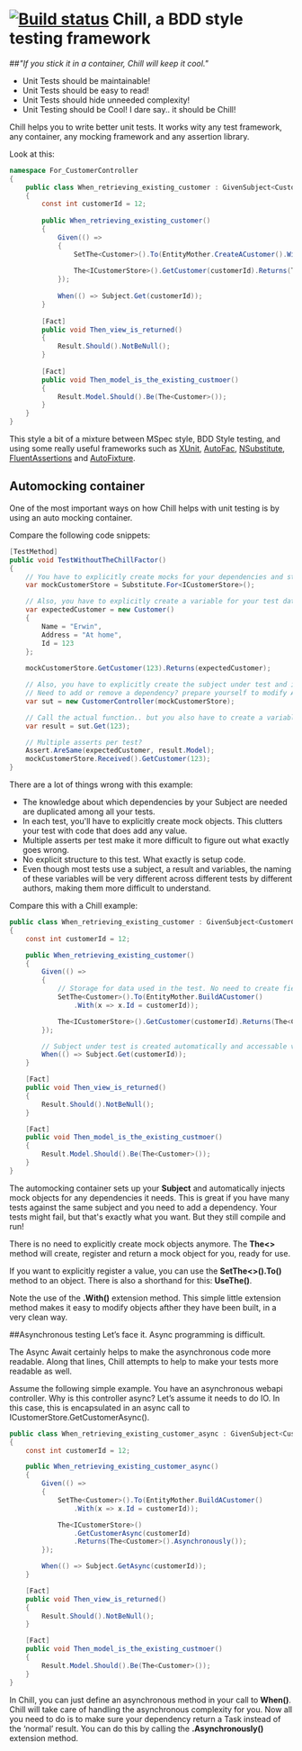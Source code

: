 [![Build status](https://ci.appveyor.com/api/projects/status/fqb1vhtn7m38a5m2/branch/master?svg=true)](https://ci.appveyor.com/project/Erwinvandervalk/chill-7vfry/branch/master)
Chill, a BDD style testing framework
=====
##*"If you stick it in a container, Chill will keep it cool."*


* Unit Tests should be maintainable! 
* Unit Tests should be easy to read!
* Unit Tests should hide unneeded complexity!
* Unit Testing should be Cool! I dare say.. it should be Chill!

Chill helps you to write better unit tests. It works wity any test framework, any container, any mocking framework and any assertion library. 

Look at this:


```csharp
namespace For_CustomerController
{
    public class When_retrieving_existing_customer : GivenSubject<CustomerController, View> 
    {
        const int customerId = 12;
        
        public When_retrieving_existing_customer()
        {
            Given(() =>
            {
                SetThe<Customer>().To(EntityMother.CreateACustomer().With(x => x.Id = customerId));
            
                The<ICustomerStore>().GetCustomer(customerId).Returns(The<Customer>());
            });
            
            When(() => Subject.Get(customerId));
        }
        
        [Fact]
        public void Then_view_is_returned()
        {
            Result.Should().NotBeNull();
        }
        
        [Fact]
        public void Then_model_is_the_existing_custmoer()
        {
            Result.Model.Should().Be(The<Customer>());
        }
    }
}
```

This style  a bit of a mixture between MSpec style, BDD Style testing, and using some really useful frameworks such as [XUnit](https://github.com/xunit/xunit), [AutoFac](http://autofac.org/), [NSubstitute](http://nsubstitute.github.io/), [FluentAssertions](http://www.fluentassertions.com/) and [AutoFixture](https://github.com/AutoFixture/AutoFixture). 


## Automocking container

One of the most important ways on how Chill helps with unit testing is by using an auto mocking container. 

Compare the following code snippets:

```csharp
[TestMethod]
public void TestWithoutTheChillFactor()
{
    // You have to explicitly create mocks for your dependencies and store them in variables.
    var mockCustomerStore = Substitute.For<ICustomerStore>();

    // Also, you have to explicitly create a variable for your test data. 
    var expectedCustomer = new Customer()
    {
        Name = "Erwin",
        Address = "At home",
        Id = 123
    };
    
    mockCustomerStore.GetCustomer(123).Returns(expectedCustomer);

    // Also, you have to explicitly create the subject under test and insert the mocked dependencies. 
    // Need to add or remove a dependency? prepare yourself to modify ALL your test. 
    var sut = new CustomerController(mockCustomerStore);

    // Call the actual function.. but you also have to create a variable to store your tests. 
    var result = sut.Get(123);

    // Multiple asserts per test? 
    Assert.AreSame(expectedCustomer, result.Model);
    mockCustomerStore.Received().GetCustomer(123);
}
```

There are a lot of things wrong with this example:
* The knowledge about which dependencies by your Subject are needed are duplicated among all your tests. 
* In each test, you'll have to explicitly create mock objects. This clutters your test with code that does add any value. 
* Multiple asserts per test make it more difficult to figure out what exactly goes wrong. 
* No explicit structure to this test. What exactly is setup code. 
* Even though most tests use a subject, a result and variables, the naming of these variables will be very different across different tests by different authors, making them more difficult to understand. 

Compare this with a Chill example:

```csharp
public class When_retrieving_existing_customer : GivenSubject<CustomerController, View>
{
    const int customerId = 12;

    public When_retrieving_existing_customer()
    {
        Given(() =>
        {
            // Storage for data used in the test. No need to create fields or variables. 
            SetThe<Customer>().To(EntityMother.BuildACustomer()
                .With(x => x.Id = customerId));

            The<ICustomerStore>().GetCustomer(customerId).Returns(The<Customer>());
        });

        // Subject under test is created automatically and accessable via the Subject property
        When(() => Subject.Get(customerId));
    }

    [Fact]
    public void Then_view_is_returned()
    {
        Result.Should().NotBeNull();
    }

    [Fact]
    public void Then_model_is_the_existing_custmoer()
    {
        Result.Model.Should().Be(The<Customer>());
    }
}
```       

The automocking container sets up your **Subject** and automatically injects mock objects for any dependencies it needs. This is great if you have many tests against the same subject and you need to add a dependency. Your tests might fail, but that's exactly what you want. But they still compile and run!

There is no need to explicitly create mock objects anymore. The **The<>** method will create, register and return a mock object for you, ready for use. 

If you want to explicitly register a value, you can use the **SetThe<>().To()** method to an object. There is also a shorthand for this: **UseThe()**. 

Note the use of the **.With()** extension method. This simple little extension method makes it easy to modify objects afther they have been built, in a very clean way. 

##Asynchronous testing
Let’s face it. Async programming is difficult. 

The Async Await certainly helps to make the asynchronous code more readable. Along that lines, Chill attempts to help to make your tests more readable as well. 

Assume the following simple example. You have an asynchronous webapi controller. Why is this controller async? Let’s assume it needs to do IO. In this case, this is encapsulated in an async call to ICustomerStore.GetCustomerAsync(). 

```csharp
public class When_retrieving_existing_customer_async : GivenSubject<CustomerController, View>
{
    const int customerId = 12;

    public When_retrieving_existing_customer_async()
    {
        Given(() =>
        {
            SetThe<Customer>().To(EntityMother.BuildACustomer()
                .With(x => x.Id = customerId));

            The<ICustomerStore>()
                .GetCustomerAsync(customerId)
                .Returns(The<Customer>().Asynchronously());
        });

        When(() => Subject.GetAsync(customerId));
    }

    [Fact]
    public void Then_view_is_returned()
    {
        Result.Should().NotBeNull();
    }

    [Fact]
    public void Then_model_is_the_existing_custmoer()
    {
        Result.Model.Should().Be(The<Customer>());
    }
}
```

In Chill, you can just define an asynchronous method in your call to **When()**. Chill will take care of handling the asynchronous complexity for you. Now all you need to do is to make sure your dependency return a Task instead of the ‘normal’ result. You can do this by calling the **.Asynchronously()** extension method.
